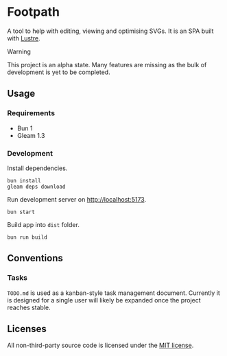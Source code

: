 # Footpath

A tool to help with editing, viewing and optimising SVGs. It is an SPA built with [Lustre](https://github.com/lustre-labs/lustre).

> [!WARNING]  
> This project is an alpha state. Many features are missing as the bulk of development is yet to be completed.

## Usage

### Requirements

- Bun 1
- Gleam 1.3

### Development

Install dependencies.

```shell
bun install
gleam deps download
```

Run development server on [http://localhost:5173](http://localhost:5173).

```shell
bun start
```

Build app into `dist` folder.

```shell
bun run build
```

## Conventions

### Tasks

`TODO.md` is used as a kanban-style task management document. Currently it is designed for a single user will likely be expanded once the project reaches stable.

## Licenses

All non-third-party source code is licensed under the [MIT license](http://opensource.org/licenses/mit-license.php).

